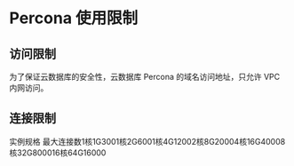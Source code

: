 # Percona 使用限制

## 访问限制

为了保证云数据库的安全性，云数据库 Percona 的域名访问地址，只允许 VPC 内网访问。

## 连接限制

实例规格
最大连接数1核1G3001核2G6001核4G12002核8G20004核16G40008核32G800016核64G16000